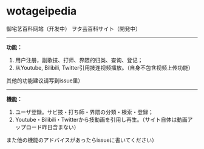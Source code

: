 # wotageipedia
御宅艺百科网站（开发中）
ヲタ芸百科サイト（開発中）

----
**功能：**
1. 用户注册，副歌技、打师、界隈的归类、查询、登记；  
2. 从Youtube, Bilibili, Twitter引用技连视频播放。（自身不包含视频上传功能）  
  
其他的功能建议请写到issue里）  

----
**機能：**    
1. ユーザ登録。サビ技・打ち師・界隈の分類・検索・登録；  
2. Youtube・Bilibili・Twitterから技動画を引用し再生。（サイト自体は動画アップロード昨日含まない）  
  
また他の機能のアドバイスがあったらissueに書いてください）  